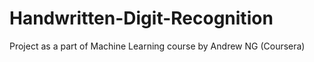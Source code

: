 # Handwritten-Digit-Recognition
Project as a part of Machine Learning course by Andrew NG (Coursera)

